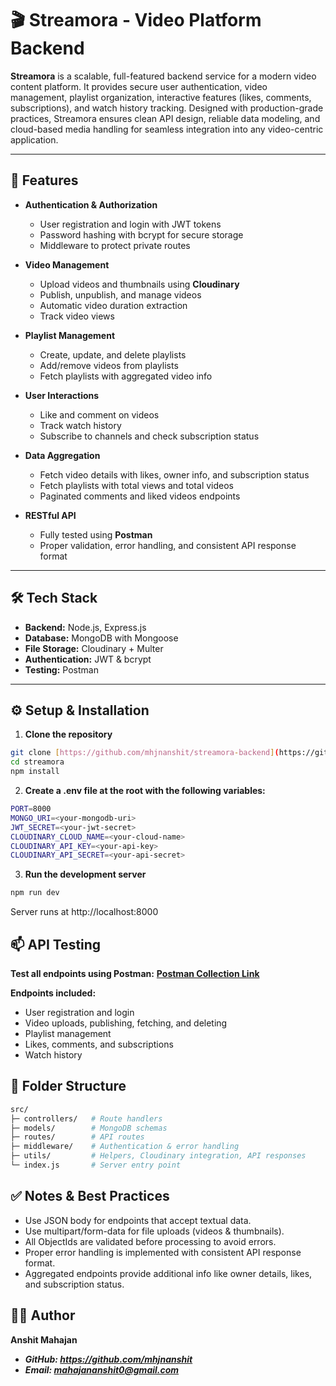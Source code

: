 # 🎬 Streamora - Video Platform Backend

**Streamora** is a scalable, full-featured backend service for a modern video content platform. It provides secure user authentication, video management, playlist organization, interactive features (likes, comments, subscriptions), and watch history tracking. Designed with production-grade practices, Streamora ensures clean API design, reliable data modeling, and cloud-based media handling for seamless integration into any video-centric application.

---

## 🚀 Features

- **Authentication & Authorization**
  - User registration and login with JWT tokens
  - Password hashing with bcrypt for secure storage
  - Middleware to protect private routes

- **Video Management**
  - Upload videos and thumbnails using **Cloudinary**
  - Publish, unpublish, and manage videos
  - Automatic video duration extraction
  - Track video views

- **Playlist Management**
  - Create, update, and delete playlists
  - Add/remove videos from playlists
  - Fetch playlists with aggregated video info

- **User Interactions**
  - Like and comment on videos
  - Track watch history
  - Subscribe to channels and check subscription status

- **Data Aggregation**
  - Fetch video details with likes, owner info, and subscription status
  - Fetch playlists with total views and total videos
  - Paginated comments and liked videos endpoints

- **RESTful API**
  - Fully tested using **Postman**
  - Proper validation, error handling, and consistent API response format

---

## 🛠 Tech Stack

- **Backend:** Node.js, Express.js  
- **Database:** MongoDB with Mongoose  
- **File Storage:** Cloudinary + Multer  
- **Authentication:** JWT & bcrypt  
- **Testing:** Postman  

---

## ⚙️ Setup & Installation

1. **Clone the repository**

```bash
git clone [https://github.com/mhjnanshit/streamora-backend](https://github.com/mhjnanshit/streamora-backend.git)
cd streamora
npm install
```
2. **Create a .env file at the root with the following variables:**

```bash
PORT=8000
MONGO_URI=<your-mongodb-uri>
JWT_SECRET=<your-jwt-secret>
CLOUDINARY_CLOUD_NAME=<your-cloud-name>
CLOUDINARY_API_KEY=<your-api-key>
CLOUDINARY_API_SECRET=<your-api-secret>
```
3. **Run the development server**

```bash
npm run dev
```

Server runs at http://localhost:8000

## 📫 API Testing

**Test all endpoints using Postman:**
**[Postman Collection Link](https://aerospace-explorer-25656182-7651466.postman.co/workspace/Anshit-Mahajan's-Workspace~bddfa6a6-c19f-4748-8c51-f9e013f58fb8/request/47090120-2406f8d2-0798-424a-b1da-2142735168c5?tab=body)**

**Endpoints included:**
- User registration and login
- Video uploads, publishing, fetching, and deleting
- Playlist management
- Likes, comments, and subscriptions
- Watch history


## 📂 Folder Structure

```bash
src/
├─ controllers/   # Route handlers
├─ models/        # MongoDB schemas
├─ routes/        # API routes
├─ middleware/    # Authentication & error handling
├─ utils/         # Helpers, Cloudinary integration, API responses
└─ index.js       # Server entry point
```

## ✅ Notes & Best Practices

- Use JSON body for endpoints that accept textual data.
- Use multipart/form-data for file uploads (videos & thumbnails).
- All ObjectIds are validated before processing to avoid errors.
- Proper error handling is implemented with consistent API response format.
- Aggregated endpoints provide additional info like owner details, likes, and subscription status.

## 👨‍💻 Author

**Anshit Mahajan**
- ***GitHub: https://github.com/mhjnanshit***
- ***Email: mahajananshit0@gmail.com***

   



